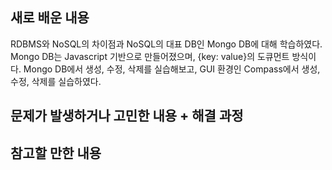 ## 새로 배운 내용
RDBMS와 NoSQL의 차이점과 NoSQL의 대표 DB인 Mongo DB에 대해 학습하였다.
Mongo DB는 Javascript 기반으로 만들어졌으며, {key: value}의 도큐먼트 방식이다.
Mongo DB에서 생성, 수정, 삭제를 실습해보고, GUI 환경인 Compass에서 생성, 수정, 삭제를 실습하였다.

## 문제가 발생하거나 고민한 내용 + 해결 과정

## 참고할 만한 내용

## 
